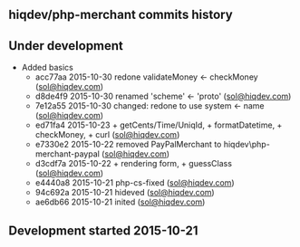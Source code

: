 hiqdev/php-merchant commits history
-----------------------------------

## Under development

- Added basics
    - acc77aa 2015-10-30 redone validateMoney <- checkMoney (sol@hiqdev.com)
    - d8de4f9 2015-10-30 renamed 'scheme' <- 'proto' (sol@hiqdev.com)
    - 7e12a55 2015-10-30 changed: redone to use system <- name (sol@hiqdev.com)
    - ed71fa4 2015-10-23 + getCents/Time/UniqId, + formatDatetime, + checkMoney, + curl (sol@hiqdev.com)
    - e7330e2 2015-10-22 removed PayPalMerchant to hiqdev\php-merchant-paypal (sol@hiqdev.com)
    - d3cdf7a 2015-10-22 + rendering form, + guessClass (sol@hiqdev.com)
    - e4440a8 2015-10-21 php-cs-fixed (sol@hiqdev.com)
    - 94c692a 2015-10-21 hideved (sol@hiqdev.com)
    - ae6db66 2015-10-21 inited (sol@hiqdev.com)

## Development started 2015-10-21

